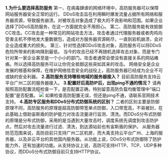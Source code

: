 **1.为什么要选择高防服务**
第一、在病毒肆虐的网络环境中，高防服务器可以保障网站服务器安全正常的运行。
DDoS攻击旨在利用瞬时爆发流量占据所有网络和服务器资源，导致服务崩溃。对被攻击对象造成了极大的不良影响和范围。如果企业选择了DDoS高防服务，在这一方面就完全不用担心。
第二、高防服务能有效抵御CC攻击。CC攻击是一种常见的网站攻击方法，攻击者通过代理服务器或者肉鸡向受害主机不停地发大量数据包，造成对方服务器资源耗尽，一直到宕机崩溃，会对企业造成重大的损失。
第三、针对性选择DDoS攻击对象，高防服务可以将DDoS危险所带来的影响降到最低。
当今的攻击已经不再随机选择攻击对象，而是专门针对某一家企业甚至是一个小小的部门。攻击者通常会使没有直接关系的网站瘫痪。所以选择高防服务可以让你完全抵御这些突如其来的攻击。
网络安全是企业发展的根基和保障，在维护网络信息安全的战役上，高防服务器已经成为企业不可或缺的安全利器。
**2.高防服务支持哪些地域的服务器接入？**
目前高防服务支持云平台广州二区的服务器接入。
**3.配置好后高防IP后，出现ping不通的情况？**
请再按照高防配置流程检查一下，是否配置正确，特别留意高防负载均衡管理中“端口配置”是否配置。
![](http://imgcache.tce.fsphere.cn/image/mccdn.qcloud.com/img56c588733c1f1.png)
如果检查高防配置无误，但还是ping不通，请联系官网技术支持。
**4.高防专区服务和DDoS分布式防御系统的区别？**
二者的区别主要是防御原理不同，高防服务的原理是超高防御带宽单点防御，入口带宽高，不易被封，在此基础上借助宙斯盾的防护能力对攻击流量进行监测、清洗。而DDoS分布式防御的原理是分布式防御，采用的是当遇到大量攻击时，调度系统先调度到攻击防护点，然后对攻击流量进行过滤、清洗，到达源站前也有宙斯盾的保护。
从服务器防范范围来说，高防目前只支持广州二区机房，而大禹支持云平台广州、上海的服务器，以及非云平台的其他国内服务器。从功能上说，DDoS分布式防御除了防护能力外，还有加速的功能。从支持协议上说，高防可支持HTTP、TCP、UDP多种协议，而DDoS分布式防御目前只支持HTTP协议。

